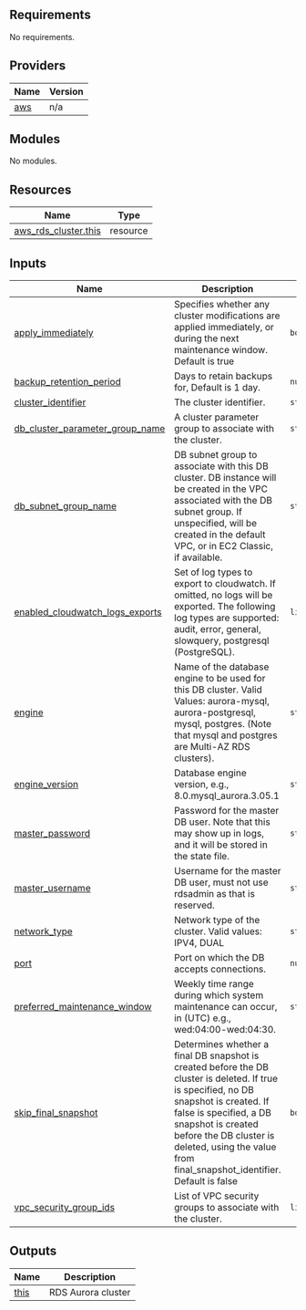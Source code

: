 <!-- BEGIN_TF_DOCS -->
## Requirements

No requirements.

## Providers

| Name | Version |
|------|---------|
| <a name="provider_aws"></a> [aws](#provider\_aws) | n/a |

## Modules

No modules.

## Resources

| Name | Type |
|------|------|
| [aws_rds_cluster.this](https://registry.terraform.io/providers/hashicorp/aws/latest/docs/resources/rds_cluster) | resource |

## Inputs

| Name | Description | Type | Default | Required |
|------|-------------|------|---------|:--------:|
| <a name="input_apply_immediately"></a> [apply\_immediately](#input\_apply\_immediately) | Specifies whether any cluster modifications are applied immediately, or during the next maintenance window. Default is true | `bool` | `null` | no |
| <a name="input_backup_retention_period"></a> [backup\_retention\_period](#input\_backup\_retention\_period) | Days to retain backups for, Default is 1 day. | `number` | `null` | no |
| <a name="input_cluster_identifier"></a> [cluster\_identifier](#input\_cluster\_identifier) | The cluster identifier. | `string` | n/a | yes |
| <a name="input_db_cluster_parameter_group_name"></a> [db\_cluster\_parameter\_group\_name](#input\_db\_cluster\_parameter\_group\_name) | A cluster parameter group to associate with the cluster. | `string` | `null` | no |
| <a name="input_db_subnet_group_name"></a> [db\_subnet\_group\_name](#input\_db\_subnet\_group\_name) | DB subnet group to associate with this DB cluster. DB instance will be created in the VPC associated with the DB subnet group. If unspecified, will be created in the default VPC, or in EC2 Classic, if available. | `string` | `null` | no |
| <a name="input_enabled_cloudwatch_logs_exports"></a> [enabled\_cloudwatch\_logs\_exports](#input\_enabled\_cloudwatch\_logs\_exports) | Set of log types to export to cloudwatch. If omitted, no logs will be exported. The following log types are supported: audit, error, general, slowquery, postgresql (PostgreSQL). | `list(string)` | `null` | no |
| <a name="input_engine"></a> [engine](#input\_engine) | Name of the database engine to be used for this DB cluster. Valid Values: aurora-mysql, aurora-postgresql, mysql, postgres. (Note that mysql and postgres are Multi-AZ RDS clusters). | `string` | `null` | no |
| <a name="input_engine_version"></a> [engine\_version](#input\_engine\_version) | Database engine version, e.g., 8.0.mysql\_aurora.3.05.1 | `string` | `null` | no |
| <a name="input_master_password"></a> [master\_password](#input\_master\_password) | Password for the master DB user. Note that this may show up in logs, and it will be stored in the state file. | `string` | n/a | yes |
| <a name="input_master_username"></a> [master\_username](#input\_master\_username) | Username for the master DB user, must not use rdsadmin as that is reserved. | `string` | n/a | yes |
| <a name="input_network_type"></a> [network\_type](#input\_network\_type) | Network type of the cluster. Valid values: IPV4, DUAL | `string` | `null` | no |
| <a name="input_port"></a> [port](#input\_port) | Port on which the DB accepts connections. | `number` | `null` | no |
| <a name="input_preferred_maintenance_window"></a> [preferred\_maintenance\_window](#input\_preferred\_maintenance\_window) | Weekly time range during which system maintenance can occur, in (UTC) e.g., wed:04:00-wed:04:30. | `string` | `null` | no |
| <a name="input_skip_final_snapshot"></a> [skip\_final\_snapshot](#input\_skip\_final\_snapshot) | Determines whether a final DB snapshot is created before the DB cluster is deleted. If true is specified, no DB snapshot is created. If false is specified, a DB snapshot is created before the DB cluster is deleted, using the value from final\_snapshot\_identifier. Default is false | `bool` | `null` | no |
| <a name="input_vpc_security_group_ids"></a> [vpc\_security\_group\_ids](#input\_vpc\_security\_group\_ids) | List of VPC security groups to associate with the cluster. | `list(any)` | `null` | no |

## Outputs

| Name | Description |
|------|-------------|
| <a name="output_this"></a> [this](#output\_this) | RDS Aurora cluster |
<!-- END_TF_DOCS -->